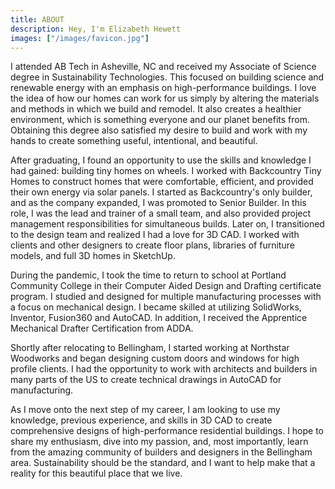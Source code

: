 ```yaml
---
title: ABOUT
description: Hey, I'm Elizabeth Hewett
images: ["/images/favicon.jpg"]
---
```


I attended AB Tech in Asheville, NC and received my Associate of Science degree in Sustainability
Technologies. This focused on building science and renewable energy with an emphasis on
high-performance buildings. I love the idea of how our homes can work for us simply by altering the
materials and methods in which we build and remodel. It also creates a healthier environment, which
is something everyone and our planet benefits from. Obtaining this degree also satisfied my desire
to build and work with my hands to create something useful, intentional, and beautiful.

After graduating, I found an opportunity to use the skills and knowledge I had gained: building tiny
homes on wheels. I worked with Backcountry Tiny Homes to construct homes that were comfortable,
efficient, and provided their own energy via solar panels. I started as Backcountry's only builder,
and as the company expanded, I was promoted to Senior Builder. In this role, I was the lead and
trainer of a small team, and also provided project management responsibilities for simultaneous
builds. Later on, I transitioned to the design team and realized I had a love for 3D CAD. I worked
with clients and other designers to create floor plans, libraries of furniture models, and full 3D
homes in SketchUp.

During the pandemic, I took the time to return to school at Portland Community College in their
Computer Aided Design and Drafting certificate program. I studied and designed for multiple
manufacturing processes with a focus on mechanical design. I became skilled at utilizing SolidWorks,
Inventor, Fusion360 and AutoCAD. In addition, I received the Apprentice Mechanical Drafter
Certification from ADDA.

Shortly after relocating to Bellingham, I started working at Northstar Woodworks and began designing
custom doors and windows for high profile clients. I had the opportunity to work with architects and
builders in many parts of the US to create technical drawings in AutoCAD for manufacturing.

As I move onto the next step of my career, I am looking to use my knowledge, previous experience,
and skills in 3D CAD to create comprehensive designs of high-performance residential buildings. I
hope to share my enthusiasm, dive into my passion, and, most importantly, learn from the amazing
community of builders and designers in the Bellingham area. Sustainability should be the standard,
and I want to help make that a reality for this beautiful place that we live.